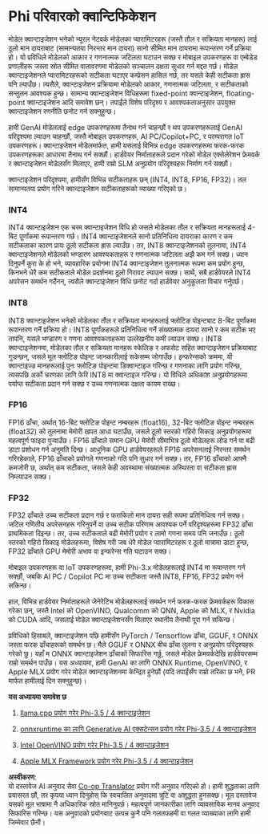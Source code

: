 <!--
CO_OP_TRANSLATOR_METADATA:
{
  "original_hash": "d658062de70b131ef4c0bff69b5fc70e",
  "translation_date": "2025-07-16T21:44:38+00:00",
  "source_file": "md/01.Introduction/04/QuantifyingPhi.md",
  "language_code": "ne"
}
-->
# **Phi परिवारको क्वान्टिफिकेशन**

मोडेल क्वान्टाइजेशन भनेको न्यूरल नेटवर्क मोडेलका प्यारामिटरहरू (जस्तै तौल र सक्रियता मानहरू) लाई ठूलो मान दायराबाट (सामान्यतया निरन्तर मान दायरा) सानो सीमित मान दायरामा रूपान्तरण गर्ने प्रक्रिया हो। यो प्रविधिले मोडेलको आकार र गणनात्मक जटिलता घटाउन सक्छ र मोबाइल उपकरणहरू वा एम्बेडेड प्रणालीहरू जस्ता स्रोत सीमित वातावरणमा मोडेलको सञ्चालन दक्षता सुधार गर्न मद्दत गर्छ। मोडेल क्वान्टाइजेशनले प्यारामिटरहरूको सटीकता घटाएर कम्प्रेसन हासिल गर्छ, तर यसले केही सटीकता ह्रास पनि ल्याउँछ। त्यसैले, क्वान्टाइजेशन प्रक्रियामा मोडेलको आकार, गणनात्मक जटिलता, र सटीकताको सन्तुलन आवश्यक हुन्छ। सामान्य क्वान्टाइजेशन विधिहरूमा fixed-point क्वान्टाइजेशन, floating-point क्वान्टाइजेशन आदि समावेश छन्। तपाईंले विशेष परिदृश्य र आवश्यकताअनुसार उपयुक्त क्वान्टाइजेशन रणनीति छनोट गर्न सक्नुहुन्छ।

हामी GenAI मोडेललाई edge उपकरणहरूमा तैनाथ गर्न चाहन्छौं र थप उपकरणहरूलाई GenAI परिदृश्यमा ल्याउन चाहन्छौं, जस्तै मोबाइल उपकरणहरू, AI PC/Copilot+PC, र परम्परागत IoT उपकरणहरू। क्वान्टाइजेशन मोडेलमार्फत, हामी यसलाई विभिन्न edge उपकरणहरूमा फरक-फरक उपकरणहरूका आधारमा तैनाथ गर्न सक्छौं। हार्डवेयर निर्माताहरूले प्रदान गरेको मोडेल एक्सेलेरेशन फ्रेमवर्क र क्वान्टाइजेशन मोडेलसँग मिलाएर, हामी राम्रो SLM अनुप्रयोग परिदृश्यहरू निर्माण गर्न सक्छौं।

क्वान्टाइजेशन परिदृश्यमा, हामीसँग विभिन्न सटीकताहरू छन् (INT4, INT8, FP16, FP32)। तल सामान्यतया प्रयोग गरिने क्वान्टाइजेशन सटीकताहरूको व्याख्या गरिएको छ।

### **INT4**

INT4 क्वान्टाइजेशन एक चरम क्वान्टाइजेशन विधि हो जसले मोडेलका तौल र सक्रियता मानहरूलाई 4-बिट पूर्णांकमा रूपान्तरण गर्छ। INT4 क्वान्टाइजेशनले सानो प्रतिनिधित्व दायराका कारण र कम सटीकताका कारण प्रायः ठूलो सटीकता ह्रास ल्याउँछ। तर, INT8 क्वान्टाइजेशनको तुलनामा, INT4 क्वान्टाइजेशनले मोडेलको भण्डारण आवश्यकताहरू र गणनात्मक जटिलता अझै कम गर्न सक्छ। ध्यान दिनुपर्ने कुरा के हो भने, व्यावहारिक प्रयोगमा INT4 क्वान्टाइजेशन तुलनात्मक रूपमा कम प्रयोग हुन्छ, किनभने धेरै कम सटीकताले मोडेल प्रदर्शनमा ठूलो गिरावट ल्याउन सक्छ। साथै, सबै हार्डवेयरले INT4 अपरेसन समर्थन गर्दैनन्, त्यसैले क्वान्टाइजेशन विधि छनोट गर्दा हार्डवेयर अनुकूलता विचार गर्नुपर्छ।

### **INT8**

INT8 क्वान्टाइजेशन भनेको मोडेलका तौल र सक्रियता मानहरूलाई फ्लोटिङ पोइन्टबाट 8-बिट पूर्णांकमा रूपान्तरण गर्ने प्रक्रिया हो। INT8 पूर्णांकहरूले प्रतिनिधित्व गर्ने संख्यात्मक दायरा सानो र कम सटीक भए तापनि, यसले भण्डारण र गणना आवश्यकताहरूमा उल्लेखनीय कमी ल्याउन सक्छ। INT8 क्वान्टाइजेशनमा, मोडेलका तौल र सक्रियता मानहरू स्केलिङ र अफसेट सहित क्वान्टाइजेशन प्रक्रियाबाट गुज्रन्छन्, जसले मूल फ्लोटिङ पोइन्ट जानकारीलाई सकेसम्म जोगाउँछ। इन्फरेन्सको क्रममा, यी क्वान्टाइज्ड मानहरूलाई पुनः फ्लोटिङ पोइन्टमा डिक्वान्टाइज गरिन्छ र गणनाका लागि प्रयोग गरिन्छ, त्यसपछि अर्को चरणका लागि फेरि INT8 मा क्वान्टाइज गरिन्छ। यो विधिले अधिकांश अनुप्रयोगहरूमा पर्याप्त सटीकता प्रदान गर्न सक्छ र उच्च गणनात्मक दक्षता कायम राख्छ।

### **FP16**

FP16 ढाँचा, अर्थात् 16-बिट फ्लोटिङ पोइन्ट नम्बरहरू (float16), 32-बिट फ्लोटिङ पोइन्ट नम्बरहरू (float32) को तुलनामा मेमोरी खपत आधा घटाउँछ, जसले ठूलो स्तरको गहिरो सिकाइ अनुप्रयोगहरूमा महत्वपूर्ण फाइदा पुर्‍याउँछ। FP16 ढाँचाले समान GPU मेमोरी सीमाभित्र ठूलो मोडेलहरू लोड गर्न वा बढी डाटा प्रशोधन गर्न अनुमति दिन्छ। आधुनिक GPU हार्डवेयरहरूले FP16 अपरेसनलाई निरन्तर समर्थन गरिरहेकाले, FP16 ढाँचाको प्रयोगले गणनाको गति पनि सुधार गर्न सक्छ। तर, FP16 ढाँचाको आफ्नै कमजोरी छ, अर्थात् कम सटीकता, जसले केही अवस्थामा संख्यात्मक अस्थिरता वा सटीकता ह्रास निम्त्याउन सक्छ।

### **FP32**

FP32 ढाँचाले उच्च सटीकता प्रदान गर्छ र फराकिलो मान दायरा सही रूपमा प्रतिनिधित्व गर्न सक्छ। जटिल गणितीय अपरेसनहरू गरिनुपर्ने वा उच्च सटीक परिणाम आवश्यक पर्ने परिदृश्यहरूमा FP32 ढाँचा प्राथमिकता दिइन्छ। तर, उच्च सटीकताले बढी मेमोरी प्रयोग र लामो गणना समय पनि जनाउँछ। ठूलो स्तरको गहिरो सिकाइ मोडेलहरूमा, विशेष गरी जब धेरै मोडेल प्यारामिटरहरू र ठूलो मात्रामा डाटा हुन्छ, FP32 ढाँचाले GPU मेमोरी अभाव वा इन्फरेन्स गति घटाउन सक्छ।

मोबाइल उपकरणहरू वा IoT उपकरणहरूमा, हामी Phi-3.x मोडेलहरूलाई INT4 मा रूपान्तरण गर्न सक्छौं, जबकि AI PC / Copilot PC मा उच्च सटीकता जस्तै INT8, FP16, FP32 प्रयोग गर्न सकिन्छ।

हाल, विभिन्न हार्डवेयर निर्माताहरूले जेनेरेटिभ मोडेलहरूलाई समर्थन गर्न फरक-फरक फ्रेमवर्कहरू विकास गरेका छन्, जस्तै Intel को OpenVINO, Qualcomm को QNN, Apple को MLX, र Nvidia को CUDA आदि, जसलाई मोडेल क्वान्टाइजेशनसँग मिलाएर स्थानीय तैनाथी पूरा गर्न सकिन्छ।

प्रविधिको हिसाबले, क्वान्टाइजेशन पछि हामीसँग PyTorch / Tensorflow ढाँचा, GGUF, र ONNX जस्ता फरक ढाँचाहरूको समर्थन छ। मैले GGUF र ONNX बीच ढाँचा तुलना र अनुप्रयोग परिदृश्यहरू गरेको छु। यहाँ म ONNX क्वान्टाइजेशन ढाँचाको सिफारिस गर्छु, जसले मोडेल फ्रेमवर्कदेखि हार्डवेयरसम्म राम्रो समर्थन पाउँछ। यस अध्यायमा, हामी GenAI का लागि ONNX Runtime, OpenVINO, र Apple MLX प्रयोग गरेर मोडेल क्वान्टाइजेशनमा केन्द्रित हुनेछौं (यदि तपाईंसँग राम्रो तरिका छ भने, PR मार्फत हामीलाई दिन सक्नुहुन्छ)।

**यस अध्यायमा समावेश छ**

1. [llama.cpp प्रयोग गरेर Phi-3.5 / 4 क्वान्टाइजेशन](./UsingLlamacppQuantifyingPhi.md)

2. [onnxruntime का लागि Generative AI एक्सटेन्सन प्रयोग गरेर Phi-3.5 / 4 क्वान्टाइजेशन](./UsingORTGenAIQuantifyingPhi.md)

3. [Intel OpenVINO प्रयोग गरेर Phi-3.5 / 4 क्वान्टाइजेशन](./UsingIntelOpenVINOQuantifyingPhi.md)

4. [Apple MLX Framework प्रयोग गरेर Phi-3.5 / 4 क्वान्टाइजेशन](./UsingAppleMLXQuantifyingPhi.md)

**अस्वीकरण**:  
यो दस्तावेज AI अनुवाद सेवा [Co-op Translator](https://github.com/Azure/co-op-translator) प्रयोग गरी अनुवाद गरिएको हो। हामी शुद्धताका लागि प्रयासरत छौं, तर कृपया ध्यान दिनुहोस् कि स्वचालित अनुवादमा त्रुटि वा अशुद्धता हुनसक्छ। मूल दस्तावेज यसको मूल भाषामा नै अधिकारिक स्रोत मानिनुपर्छ। महत्वपूर्ण जानकारीका लागि व्यावसायिक मानव अनुवाद सिफारिस गरिन्छ। यस अनुवादको प्रयोगबाट उत्पन्न कुनै पनि गलतफहमी वा गलत व्याख्याका लागि हामी जिम्मेवार छैनौं।